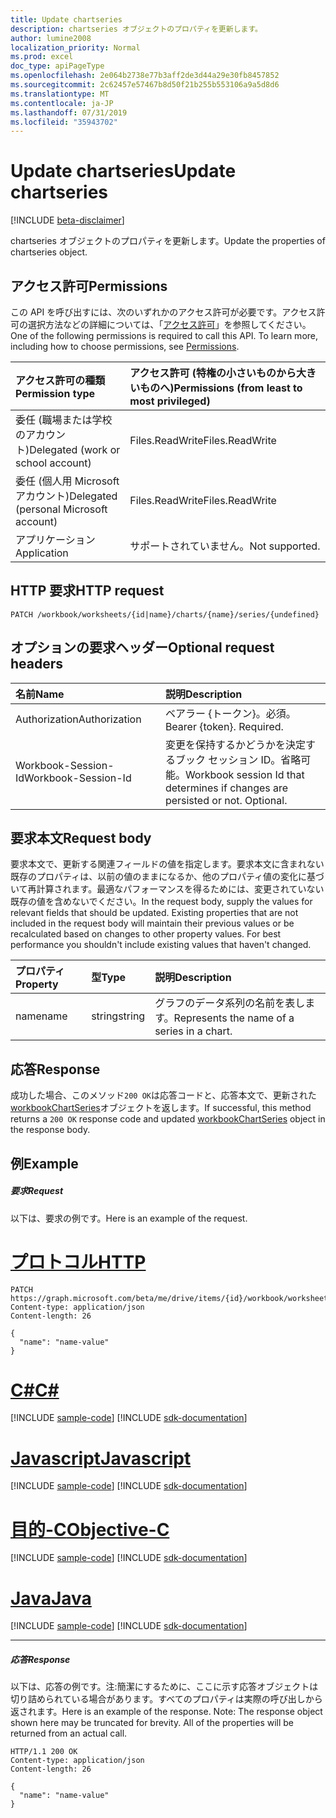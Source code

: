 ```yaml
---
title: Update chartseries
description: chartseries オブジェクトのプロパティを更新します。
author: lumine2008
localization_priority: Normal
ms.prod: excel
doc_type: apiPageType
ms.openlocfilehash: 2e064b2738e77b3aff2de3d44a29e30fb8457852
ms.sourcegitcommit: 2c62457e57467b8d50f21b255b553106a9a5d8d6
ms.translationtype: MT
ms.contentlocale: ja-JP
ms.lasthandoff: 07/31/2019
ms.locfileid: "35943702"
---
```

# <a name="update-chartseries"></a><span data-ttu-id="99fa8-103">Update chartseries</span><span class="sxs-lookup"><span data-stu-id="99fa8-103">Update chartseries</span></span>

[!INCLUDE [beta-disclaimer](../../includes/beta-disclaimer.md)]

<span data-ttu-id="99fa8-104">chartseries オブジェクトのプロパティを更新します。</span><span class="sxs-lookup"><span data-stu-id="99fa8-104">Update the properties of chartseries object.</span></span>
## <a name="permissions"></a><span data-ttu-id="99fa8-105">アクセス許可</span><span class="sxs-lookup"><span data-stu-id="99fa8-105">Permissions</span></span>
<span data-ttu-id="99fa8-p101">この API を呼び出すには、次のいずれかのアクセス許可が必要です。アクセス許可の選択方法などの詳細については、「[アクセス許可](/graph/permissions-reference)」を参照してください。</span><span class="sxs-lookup"><span data-stu-id="99fa8-p101">One of the following permissions is required to call this API. To learn more, including how to choose permissions, see [Permissions](/graph/permissions-reference).</span></span>

|<span data-ttu-id="99fa8-108">アクセス許可の種類</span><span class="sxs-lookup"><span data-stu-id="99fa8-108">Permission type</span></span>      | <span data-ttu-id="99fa8-109">アクセス許可 (特権の小さいものから大きいものへ)</span><span class="sxs-lookup"><span data-stu-id="99fa8-109">Permissions (from least to most privileged)</span></span>              |
|:--------------------|:---------------------------------------------------------|
|<span data-ttu-id="99fa8-110">委任 (職場または学校のアカウント)</span><span class="sxs-lookup"><span data-stu-id="99fa8-110">Delegated (work or school account)</span></span> | <span data-ttu-id="99fa8-111">Files.ReadWrite</span><span class="sxs-lookup"><span data-stu-id="99fa8-111">Files.ReadWrite</span></span>    |
|<span data-ttu-id="99fa8-112">委任 (個人用 Microsoft アカウント)</span><span class="sxs-lookup"><span data-stu-id="99fa8-112">Delegated (personal Microsoft account)</span></span> | <span data-ttu-id="99fa8-113">Files.ReadWrite</span><span class="sxs-lookup"><span data-stu-id="99fa8-113">Files.ReadWrite</span></span>    |
|<span data-ttu-id="99fa8-114">アプリケーション</span><span class="sxs-lookup"><span data-stu-id="99fa8-114">Application</span></span> | <span data-ttu-id="99fa8-115">サポートされていません。</span><span class="sxs-lookup"><span data-stu-id="99fa8-115">Not supported.</span></span> |

## <a name="http-request"></a><span data-ttu-id="99fa8-116">HTTP 要求</span><span class="sxs-lookup"><span data-stu-id="99fa8-116">HTTP request</span></span>
<!-- { "blockType": "ignored" } -->
```http
PATCH /workbook/worksheets/{id|name}/charts/{name}/series/{undefined}
```
## <a name="optional-request-headers"></a><span data-ttu-id="99fa8-117">オプションの要求ヘッダー</span><span class="sxs-lookup"><span data-stu-id="99fa8-117">Optional request headers</span></span>
| <span data-ttu-id="99fa8-118">名前</span><span class="sxs-lookup"><span data-stu-id="99fa8-118">Name</span></span>       | <span data-ttu-id="99fa8-119">説明</span><span class="sxs-lookup"><span data-stu-id="99fa8-119">Description</span></span>|
|:-----------|:-----------|
| <span data-ttu-id="99fa8-120">Authorization</span><span class="sxs-lookup"><span data-stu-id="99fa8-120">Authorization</span></span>  | <span data-ttu-id="99fa8-p102">ベアラー {トークン}。必須。</span><span class="sxs-lookup"><span data-stu-id="99fa8-p102">Bearer {token}. Required.</span></span> |
| <span data-ttu-id="99fa8-123">Workbook-Session-Id</span><span class="sxs-lookup"><span data-stu-id="99fa8-123">Workbook-Session-Id</span></span>  | <span data-ttu-id="99fa8-p103">変更を保持するかどうかを決定するブック セッション ID。省略可能。</span><span class="sxs-lookup"><span data-stu-id="99fa8-p103">Workbook session Id that determines if changes are persisted or not. Optional.</span></span>|

## <a name="request-body"></a><span data-ttu-id="99fa8-126">要求本文</span><span class="sxs-lookup"><span data-stu-id="99fa8-126">Request body</span></span>
<span data-ttu-id="99fa8-p104">要求本文で、更新する関連フィールドの値を指定します。要求本文に含まれない既存のプロパティは、以前の値のままになるか、他のプロパティ値の変化に基づいて再計算されます。最適なパフォーマンスを得るためには、変更されていない既存の値を含めないでください。</span><span class="sxs-lookup"><span data-stu-id="99fa8-p104">In the request body, supply the values for relevant fields that should be updated. Existing properties that are not included in the request body will maintain their previous values or be recalculated based on changes to other property values. For best performance you shouldn't include existing values that haven't changed.</span></span>

| <span data-ttu-id="99fa8-130">プロパティ</span><span class="sxs-lookup"><span data-stu-id="99fa8-130">Property</span></span>     | <span data-ttu-id="99fa8-131">型</span><span class="sxs-lookup"><span data-stu-id="99fa8-131">Type</span></span>   |<span data-ttu-id="99fa8-132">説明</span><span class="sxs-lookup"><span data-stu-id="99fa8-132">Description</span></span>|
|:---------------|:--------|:----------|
|<span data-ttu-id="99fa8-133">name</span><span class="sxs-lookup"><span data-stu-id="99fa8-133">name</span></span>|<span data-ttu-id="99fa8-134">string</span><span class="sxs-lookup"><span data-stu-id="99fa8-134">string</span></span>|<span data-ttu-id="99fa8-135">グラフのデータ系列の名前を表します。</span><span class="sxs-lookup"><span data-stu-id="99fa8-135">Represents the name of a series in a chart.</span></span>|

## <a name="response"></a><span data-ttu-id="99fa8-136">応答</span><span class="sxs-lookup"><span data-stu-id="99fa8-136">Response</span></span>

<span data-ttu-id="99fa8-137">成功した場合、このメソッド`200 OK`は応答コードと、応答本文で、更新された[workbookChartSeries](../resources/workbookchartseries.md)オブジェクトを返します。</span><span class="sxs-lookup"><span data-stu-id="99fa8-137">If successful, this method returns a `200 OK` response code and updated [workbookChartSeries](../resources/workbookchartseries.md) object in the response body.</span></span>
## <a name="example"></a><span data-ttu-id="99fa8-138">例</span><span class="sxs-lookup"><span data-stu-id="99fa8-138">Example</span></span>
##### <a name="request"></a><span data-ttu-id="99fa8-139">要求</span><span class="sxs-lookup"><span data-stu-id="99fa8-139">Request</span></span>
<span data-ttu-id="99fa8-140">以下は、要求の例です。</span><span class="sxs-lookup"><span data-stu-id="99fa8-140">Here is an example of the request.</span></span>

# <a name="httptabhttp"></a>[<span data-ttu-id="99fa8-141">プロトコル</span><span class="sxs-lookup"><span data-stu-id="99fa8-141">HTTP</span></span>](#tab/http)
<!-- {
  "blockType": "request",
  "name": "update_chartseries"
}-->
```http
PATCH https://graph.microsoft.com/beta/me/drive/items/{id}/workbook/worksheets/{id|name}/charts/{name}/series/{undefined}
Content-type: application/json
Content-length: 26

{
  "name": "name-value"
}
```
# <a name="ctabcsharp"></a>[<span data-ttu-id="99fa8-142">C#</span><span class="sxs-lookup"><span data-stu-id="99fa8-142">C#</span></span>](#tab/csharp)
[!INCLUDE [sample-code](../includes/snippets/csharp/update-chartseries-csharp-snippets.md)]
[!INCLUDE [sdk-documentation](../includes/snippets/snippets-sdk-documentation-link.md)]

# <a name="javascripttabjavascript"></a>[<span data-ttu-id="99fa8-143">Javascript</span><span class="sxs-lookup"><span data-stu-id="99fa8-143">Javascript</span></span>](#tab/javascript)
[!INCLUDE [sample-code](../includes/snippets/javascript/update-chartseries-javascript-snippets.md)]
[!INCLUDE [sdk-documentation](../includes/snippets/snippets-sdk-documentation-link.md)]

# <a name="objective-ctabobjc"></a>[<span data-ttu-id="99fa8-144">目的-C</span><span class="sxs-lookup"><span data-stu-id="99fa8-144">Objective-C</span></span>](#tab/objc)
[!INCLUDE [sample-code](../includes/snippets/objc/update-chartseries-objc-snippets.md)]
[!INCLUDE [sdk-documentation](../includes/snippets/snippets-sdk-documentation-link.md)]

# <a name="javatabjava"></a>[<span data-ttu-id="99fa8-145">Java</span><span class="sxs-lookup"><span data-stu-id="99fa8-145">Java</span></span>](#tab/java)
[!INCLUDE [sample-code](../includes/snippets/java/update-chartseries-java-snippets.md)]
[!INCLUDE [sdk-documentation](../includes/snippets/snippets-sdk-documentation-link.md)]

---

##### <a name="response"></a><span data-ttu-id="99fa8-146">応答</span><span class="sxs-lookup"><span data-stu-id="99fa8-146">Response</span></span>
<span data-ttu-id="99fa8-p105">以下は、応答の例です。注:簡潔にするために、ここに示す応答オブジェクトは切り詰められている場合があります。すべてのプロパティは実際の呼び出しから返されます。</span><span class="sxs-lookup"><span data-stu-id="99fa8-p105">Here is an example of the response. Note: The response object shown here may be truncated for brevity. All of the properties will be returned from an actual call.</span></span>
<!-- {
  "blockType": "response",
  "truncated": true,
  "@odata.type": "microsoft.graph.workbookChartSeries"
} -->
```http
HTTP/1.1 200 OK
Content-type: application/json
Content-length: 26

{
  "name": "name-value"
}
```

<!-- uuid: 8fcb5dbc-d5aa-4681-8e31-b001d5168d79
2015-10-25 14:57:30 UTC -->
<!--
{
  "type": "#page.annotation",
  "description": "Update chartseries",
  "keywords": "",
  "section": "documentation",
  "tocPath": "",
  "suppressions": [
  ]
}
-->
